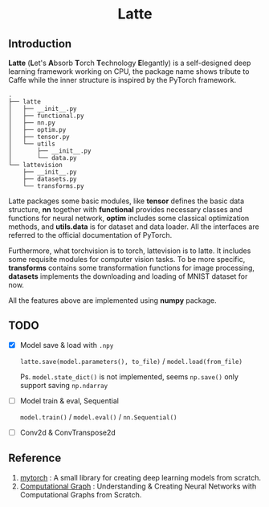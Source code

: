 <h1 align = "center">Latte</h1>

## Introduction

**Latte** (**L**et's **A**bsorb **T**orch **T**echnology **E**legantly) is a self-designed deep learning framework working on CPU, the package name shows tribute to Caffe while the inner structure is inspired by the PyTorch framework.

```
.
├── latte
│   ├── __init__.py
│   ├── functional.py
│   ├── nn.py
│   ├── optim.py
│   ├── tensor.py
│   └── utils
│       ├── __init__.py
│       └── data.py
└── lattevision
    ├── __init__.py
    ├── datasets.py
    └── transforms.py
```

Latte packages some basic modules, like **tensor** defines the basic data structure, **nn** together with **functional** provides necessary classes and functions for neural network, **optim** includes some classical optimization methods, and **utils.data** is for dataset and data loader. All the interfaces are referred to the official documentation of PyTorch.

Furthermore, what torchvision is to torch, lattevision is to latte. It includes some requisite modules for computer vision tasks. To be more specific, **transforms** contains some transformation functions for image processing, **datasets** implements the downloading and loading of MNIST dataset for now.

All the features above are implemented using **numpy** package.

## TODO

- [x] Model save & load with `.npy` 

  `latte.save(model.parameters(), to_file)` / `model.load(from_file)` 

  Ps. `model.state_dict()` is not implemented, seems `np.save()` only support saving `np.ndarray` 

- [ ] Model train & eval, Sequential

  `model.train()` / `model.eval()` / `nn.Sequential()` 

- [ ] Conv2d & ConvTranspose2d

## Reference

1. [mytorch](https://github.com/SimonMcDonnell/mytorch) : A small library for creating deep learning models from scratch.
2. [Computational Graph](https://pub.towardsai.net/nothing-but-numpy-understanding-creating-neural-networks-with-computational-graphs-from-scratch-6299901091b0) : Understanding & Creating Neural Networks with Computational Graphs from Scratch.


